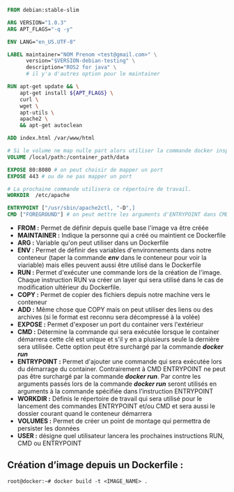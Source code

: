 ```Dockerfile
FROM debian:stable-slim

ARG VERSION="1.0.3"
ARG APT_FLAGS="-q -y"

ENV LANG="en_US.UTF-8"

LABEL maintainer="NOM Prenom <test@gmail.com>" \
      version="$VERSION-debian-testing" \
      description="ROS2 for java" \
      # il y'a d'autres option pour le maintainer

RUN apt-get update && \
    apt-get install ${APT_FLAGS} \
    curl \
    wget \
    apt-utils \
    apache2 \
    && apt-get autoclean

ADD index.html /var/www/html

# Si le volume ne map nulle part alors utiliser la commande docker inspect <DOCKER_CONTAINER>
VOLUME /local/path:/container_path/data

EXPOSE 80:8080 # on peut choisir de mapper un port
EXPOSE 443 # ou de ne pas mapper un port

# La prochaine commande utilisera ce répertoire de travail.
WORKDIR  /etc/apache

ENTRYPOINT ["/usr/sbin/apache2ctl, "-D",]
CMD ["FOREGROUND"] # on peut mettre les arguments d'ENTRYPOINT dans CMD comme ici
```

- **FROM :** Permet de définir depuis quelle base l'image va être créée
- **MAINTAINER :** Indique la personne qui a créé ou maintient ce Dockerfile
- **ARG :** Variable qu'on peut utiliser dans un Dockerfile
- **ENV :** Permet de définir des variables d'environnements dans notre conteneur (taper la commande ***env*** dans le conteneur pour voir la viariable) mais elles peuvent aussi être utilisé dans le Dockerfile
- **RUN :** Permet d'exécuter une commande lors de la création de l'image. Chaque instruction RUN va créer un layer qui sera utilisé dans le cas de modification ultérieur du Dockerfile.
- **COPY :** Permet de copier des fichiers depuis notre machine vers le conteneur
- **ADD :** Même chose que COPY mais on peut utiliser des liens ou des archives (si le format est reconnu sera décompressé à la volée) 
- **EXPOSE :** Permet d'exposer un port du container vers l'extérieur
- **CMD :** Détermine la commande qui sera exécutée lorsque le container démarrera cette clé est unique et s'il y en a plusieurs seule la dernière sera utilisée. Cette option peut être surchargé par la commande ***docker run***
- **ENTRYPOINT :** Permet d'ajouter une commande qui sera exécutée lors du démarrage du container. Contrairement à CMD ENTRYPOINT ne peut pas être surchargé par la commande ***docker run***. Par contre les arguments passés lors de la commande ***docker run*** seront utilisés en arguments à la commande spécifiée dans l’instruction ENTRYPOINT
- **WORKDIR :** Définis le répertoire de travail qui sera utilisé pour le lancement des commandes ENTRYPOINT et/ou CMD et sera aussi le dossier courant quand le conteneur démarrera
- **VOLUMES :** Permet de créer un point de montage qui permettra de persister les données
- **USER :** désigne quel utilisateur lancera les prochaines instructions RUN, CMD ou ENTRYPOINT 

## Création d’image depuis un Dockerfile :
```
root@docker:~# docker build -t <IMAGE_NAME> .
```
